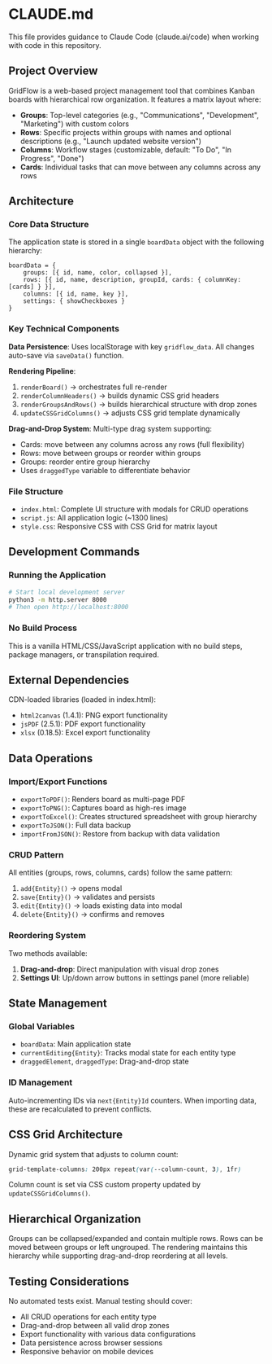 # CLAUDE.md

This file provides guidance to Claude Code (claude.ai/code) when working with code in this repository.

## Project Overview

GridFlow is a web-based project management tool that combines Kanban boards with hierarchical row organization. It features a matrix layout where:

- **Groups**: Top-level categories (e.g., "Communications", "Development", "Marketing") with custom colors
- **Rows**: Specific projects within groups with names and optional descriptions (e.g., "Launch updated website version")
- **Columns**: Workflow stages (customizable, default: "To Do", "In Progress", "Done")
- **Cards**: Individual tasks that can move between any columns across any rows

## Architecture

### Core Data Structure
The application state is stored in a single `boardData` object with the following hierarchy:
```
boardData = {
    groups: [{ id, name, color, collapsed }],
    rows: [{ id, name, description, groupId, cards: { columnKey: [cards] } }],
    columns: [{ id, name, key }],
    settings: { showCheckboxes }
}
```

### Key Technical Components

**Data Persistence**: Uses localStorage with key `gridflow_data`. All changes auto-save via `saveData()` function.

**Rendering Pipeline**: 
1. `renderBoard()` → orchestrates full re-render
2. `renderColumnHeaders()` → builds dynamic CSS grid headers
3. `renderGroupsAndRows()` → builds hierarchical structure with drop zones
4. `updateCSSGridColumns()` → adjusts CSS grid template dynamically

**Drag-and-Drop System**: Multi-type drag system supporting:
- Cards: move between any columns across any rows (full flexibility)
- Rows: move between groups or reorder within groups  
- Groups: reorder entire group hierarchy
- Uses `draggedType` variable to differentiate behavior

### File Structure
- `index.html`: Complete UI structure with modals for CRUD operations
- `script.js`: All application logic (~1300 lines)
- `style.css`: Responsive CSS with CSS Grid for matrix layout

## Development Commands

### Running the Application
```bash
# Start local development server
python3 -m http.server 8000
# Then open http://localhost:8000
```

### No Build Process
This is a vanilla HTML/CSS/JavaScript application with no build steps, package managers, or transpilation required.

## External Dependencies

CDN-loaded libraries (loaded in index.html):
- `html2canvas` (1.4.1): PNG export functionality
- `jsPDF` (2.5.1): PDF export functionality  
- `xlsx` (0.18.5): Excel export functionality

## Data Operations

### Import/Export Functions
- `exportToPDF()`: Renders board as multi-page PDF
- `exportToPNG()`: Captures board as high-res image
- `exportToExcel()`: Creates structured spreadsheet with group hierarchy
- `exportToJSON()`: Full data backup
- `importFromJSON()`: Restore from backup with data validation

### CRUD Pattern
All entities (groups, rows, columns, cards) follow the same pattern:
1. `add{Entity}()` → opens modal
2. `save{Entity}()` → validates and persists
3. `edit{Entity}()` → loads existing data into modal
4. `delete{Entity}()` → confirms and removes

### Reordering System
Two methods available:
1. **Drag-and-drop**: Direct manipulation with visual drop zones
2. **Settings UI**: Up/down arrow buttons in settings panel (more reliable)

## State Management

### Global Variables
- `boardData`: Main application state
- `currentEditing{Entity}`: Tracks modal state for each entity type
- `draggedElement`, `draggedType`: Drag-and-drop state

### ID Management
Auto-incrementing IDs via `next{Entity}Id` counters. When importing data, these are recalculated to prevent conflicts.

## CSS Grid Architecture

Dynamic grid system that adjusts to column count:
```css
grid-template-columns: 200px repeat(var(--column-count, 3), 1fr)
```

Column count is set via CSS custom property updated by `updateCSSGridColumns()`.

## Hierarchical Organization

Groups can be collapsed/expanded and contain multiple rows. Rows can be moved between groups or left ungrouped. The rendering maintains this hierarchy while supporting drag-and-drop reordering at all levels.

## Testing Considerations

No automated tests exist. Manual testing should cover:
- All CRUD operations for each entity type
- Drag-and-drop between all valid drop zones
- Export functionality with various data configurations
- Data persistence across browser sessions
- Responsive behavior on mobile devices